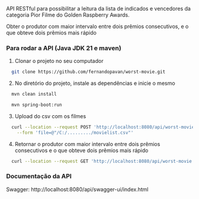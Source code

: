 API RESTful para possibilitar a leitura da lista de indicados e vencedores da
categoria Pior Filme do Golden Raspberry Awards.

Obter o produtor com maior intervalo entre dois prêmios consecutivos, e o que obteve dois
prêmios mais rápido

### Para rodar a API (Java JDK 21 e maven)


1. Clonar o projeto no seu computador

```bash
  git clone https://github.com/fernandopavan/worst-movie.git
```

2. No diretório do projeto, instale as dependências e inicie o mesmo

```bash
  mvn clean install
```

```bash
  mvn spring-boot:run
```

3. Upload do csv com os filmes

```bash
  curl --location --request POST 'http://localhost:8080/api/worst-movie/upload' \
	--form 'file=@"/C:/........./movielist.csv"'
```

4. Retornar o produtor com maior intervalo entre dois prêmios consecutivos e o que obteve dois prêmios mais rápido

```bash
  curl --location --request GET 'http://localhost:8080/api/worst-movie'
```


### Documentação da API

Swagger: http://localhost:8080/api/swagger-ui/index.html
